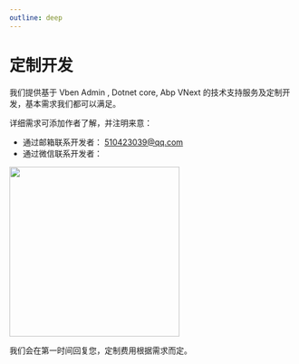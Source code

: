 ```yaml
---
outline: deep
---
```


# 定制开发

我们提供基于 Vben Admin , Dotnet core, Abp VNext 的技术支持服务及定制开发，基本需求我们都可以满足。

详细需求可添加作者了解，并注明来意：

- 通过邮箱联系开发者： [510423039@qq.com](510423039@qq.com)
- 通过微信联系开发者：

 <img src="../img/wechat.png" style="width: 300px;"/>

我们会在第一时间回复您，定制费用根据需求而定。
